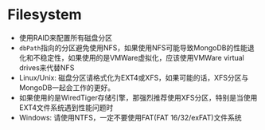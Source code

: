 # Filesystem

- 使用RAID来配置所有磁盘分区
- `dbPath`指向的分区避免使用NFS，如果使用NFS可能导致MongoDB的性能退化和不稳定性，如果使用的是VMWare虚拟化，应该使用VMWare virtual drives来代替NFS
- Linux/Unix: 磁盘分区请格式化为EXT4或XFS，如果可能的话，XFS分区与MongoDB一起会工作的更好。
 - 如果使用的是WiredTiger存储引擎，那强烈推荐使用XFS分区，特别是当使用EXT4文件系统遇到性能问题时
- Windows: 请使用NTFS，一定不要使用FAT(FAT 16/32/exFAT)文件系统
